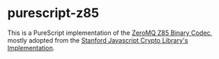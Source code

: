 # purescript-z85

This is a PureScript implementation of the [ZeroMQ Z85 Binary Codec](https://rfc.zeromq.org/spec:32/Z85/), mostly
adopted from the [Stanford Javascript Crypto Library's Implementation](https://github.com/bitwiseshiftleft/sjcl/blob/master/core/codecZ85.js).
